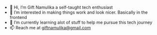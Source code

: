 - 👋 Hi, I’m Gift Namulika a self-taught tech enthusiast
- 👀 I’m interested in making things work and look nicer. Basically in the frontend 
- 🌱 I’m currently learning alot of stuff to help me pursue this tech journey
- 📫 Reach me at giftnamulika@gmail.com

<!---
gift256/gift256 is a ✨ special ✨ repository because its `README.md` (this file) appears on your GitHub profile.
You can click the Preview link to take a look at your changes.
--->
